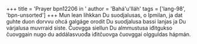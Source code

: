 +++
title = 'Prayer bpn12206 in '
author = 'Bahá'u'lláh'
tags = ['lang-98', 'bpn-unsorted']
+++
Mun lean lihkkan Du suodjalusas, o Ipmilan, ja dat guhte duon dorvvu ohcá galgáge orodit Du suodjalusa bassi lanjas ja Du várjalusa muvrraid siste. Čuovgga siellun Du almmustusa iđitgukso čuovggain nugo du addálasvuođa iđitčuovga čuovggai olgguldas hápmán.
